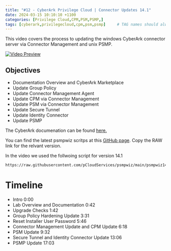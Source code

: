 ```yaml
---
title: "#12 - CyberArk Privilege Cloud | Connector Updates 14.1"
date: 2024-03-15 10:10:10 +1100
categories: [Privilege Cloud,CPM,PSM,PSMP,]
tags: [cyberark,privilegecloud,cpm,psm,psmp]     # TAG names should always be lowercase
---
```


This video covers the process to updating the windows CyberArk connector server via Connector Management and unix PSMP.

[![Video Preview](https://i.ytimg.com/vi/jY9J6xFUxoU/maxresdefault.jpg)](https://www.youtube.com/watch?v=jY9J6xFUxoU)

## Objectives
- Documentation Overview and CyberArk Marketplace
- Update Group Policy
- Update Connector Management Agent
- Update CPM via Connector Management
- Update PSM via Connector Management
- Update Secure Tunnel
- Update Identity Connector
- Update PSMP

The CyberArk documenation can be found [here.](https://docs.cyberark.com/privilege-cloud-shared-services/Latest/en/Content/Privilege%20Cloud/PrivCloud-upgrade-connector-12.7-later-CM.htm)

You can find the latest psmpwiz scritps at this [GitHub page](https://github.com/pCloudServices/psmpwiz). Copy the RAW link for the relvant version.

In the video we used the follwoing script for version 14.1

```
https://raw.githubusercontent.com/pCloudServices/psmpwiz/main/psmpwiz1410.sh
```

# Timeline
- Intro 0:00
- Lab Overview and Documentation 0:42
- Upgrade Checks 1:42
- Group Policy Hardening Update 3:31
- Reset Installer User Password 5:46
- Connector Management Update and CPM Update 6:18
- PSM Update 9:32
- Secure Tunnel and Identity Connector Update 13:06
- PSMP Update 17:03